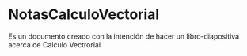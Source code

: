 # NotasCalculoVectorial
Es un documento creado con la intención de hacer un libro-diapositiva acerca de Calculo Vectrorial
